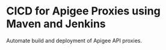 # CICD for Apigee Proxies using Maven and Jenkins
Automate build and deployment of Apigee API proxies.